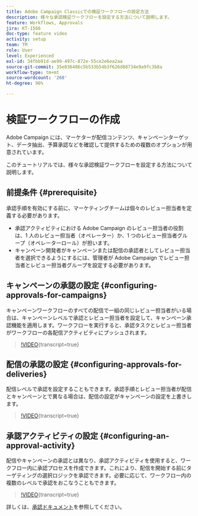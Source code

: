 ```yaml
---
title: Adobe Campaign Classicでの検証ワークフローの設定方法
description: 様々な承認検証ワークフローを設定する方法について説明します。
feature: Workflows, Approvals
jira: KT-1566
doc-type: feature video
activity: setup
team: TM
role: User
level: Experienced
exl-id: 34fbb91d-ae99-497c-872e-55ce2e6ea2aa
source-git-commit: 35e036486c5b533b54b3f626d88734e9a9fc3b8a
workflow-type: tm+mt
source-wordcount: '268'
ht-degree: 96%

---
```



# 検証ワークフローの作成

Adobe Campaign には、マーケターが配信コンテンツ、キャンペーンターゲット、データ抽出、予算承認などを確認して提供するための複数のオプションが用意されています。

このチュートリアルでは、様々な承認検証ワークフローを設定する方法について説明します。

## 前提条件 {#prerequisite}

承認手順を有効にする前に、マーケティングチームは個々のレビュー担当者を定義する必要があります。

* 承認アクティビティにおける Adobe Campaign のレビュー担当者の役割は、1 人のレビュー担当者（オペレーター）か、1 つのレビュー担当者グループ（オペレーターロール）が担います。
* キャンペーン開発者がキャンペーンまたは配信の承認者としてレビュー担当者を選択できるようにするには、管理者が Adobe Campaign でレビュー担当者とレビュー担当者グループを設定する必要があります。

## キャンペーンの承認の設定  {#configuring-approvals-for-campaigns}

キャンペーンワークフローのすべての配信で一組の同じレビュー担当者がいる場合は、キャンペーンレベルで承認とレビュー担当者を設定して、キャンペーン承認機能を適用します。ワークフローを実行すると、承認タスクとレビュー担当者がワークフローの各配信アクティビティにプッシュされます。

>[!VIDEO](https://video.tv.adobe.com/v/25175?quality=12&learn=on){transcript=true}

## 配信の承認の設定  {#configuring-approvals-for-deliveries}

配信レベルで承認を設定することもできます。承認手順とレビュー担当者が配信とキャンペーンとで異なる場合は、配信の設定がキャンペーンの設定を上書きします。

>[!VIDEO](https://video.tv.adobe.com/v/25176?quality=12&learn=on){transcript=true}

## 承認アクティビティの設定  {#configuring-an-approval-activity}

配信やキャンペーンの承認とは異なり、承認アクティビティを使用すると、ワークフロー内に承認プロセスを作成できます。これにより、配信を開始する前にターゲティングの選択ロジックを承認できます。必要に応じて、ワークフロー内の複数のレベルで承認をおこなうこともできます。

>[!VIDEO](https://video.tv.adobe.com/v/25174?quality=12&learn=on){transcript=true}

詳しくは、[承認ドキュメント](https://experienceleague.adobe.com/docs/campaign-classic/using/automating-with-workflows/flow-control-activities/approval.html?lang=ja)を参照してください。
